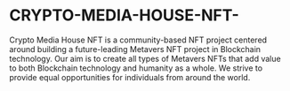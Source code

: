 # CRYPTO-MEDIA-HOUSE-NFT-
Crypto Media House NFT is a community-based NFT project centered around building a future-leading Metavers NFT project in Blockchain technology. Our aim is to create all types of Metavers NFTs that add value to both Blockchain technology and humanity as a whole. We strive to provide equal opportunities for individuals from around the world.
